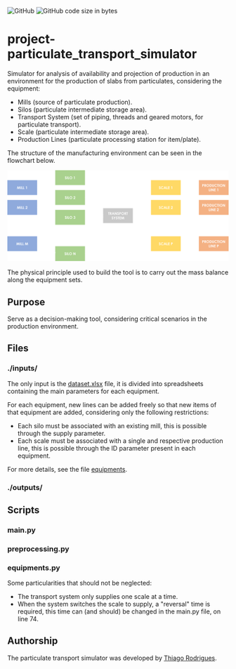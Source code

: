 ![GitHub](https://img.shields.io/github/license/thiagoneye/project-particulate_transport_simulator)
![GitHub code size in bytes](https://img.shields.io/github/languages/code-size/thiagoneye/project-particulate_transport_simulator)

# project-particulate_transport_simulator

Simulator for analysis of availability and projection of production in an environment for the production of slabs from particulates, considering the equipment:

- Mills (source of particulate production).
- Silos (particulate intermediate storage area).
- Transport System (set of piping, threads and geared motors, for particulate transport).
- Scale (particulate intermediate storage area).
- Production Lines (particulate processing station for item/plate).

The structure of the manufacturing environment can be seen in the flowchart below.


<img src="others/flowchart.png" width="800px">


The physical principle used to build the tool is to carry out the mass balance along the equipment sets.

## Purpose

Serve as a decision-making tool, considering critical scenarios in the production environment.

## Files

### ./inputs/

The only input is the [dataset.xlsx](https://github.com/thiagoneye/project-particulate_transport_simulator/inputs/dataset.xlsx) file, it is divided into spreadsheets containing the main parameters for each equipment.

For each equipment, new lines can be added freely so that new items of that equipment are added, considering only the following restrictions:

- Each silo must be associated with an existing mill, this is possible through the supply parameter.
- Each scale must be associated with a single and respective production line, this is possible through the ID parameter present in each equipment.

For more details, see the file [equipments](https://github.com/thiagoneye/project-particulate_transport_simulator/equipments.md).

### ./outputs/

## Scripts

### main.py

### preprocessing.py

### equipments.py

Some particularities that should not be neglected:

- The transport system only supplies one scale at a time.
- When the system switches the scale to supply, a "reversal" time is required, this time can (and should) be changed in the main.py file, on line 74.

## Authorship

The particulate transport simulator was developed by [Thiago Rodrigues](https://github.com/thiagoneye/).
